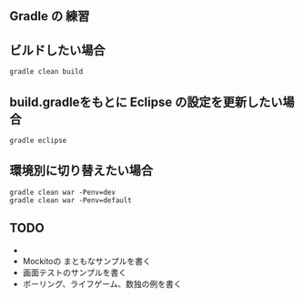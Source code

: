 ## Gradle の 練習

## ビルドしたい場合

    gradle clean build

## build.gradleをもとに Eclipse の設定を更新したい場合

    gradle eclipse

##  環境別に切り替えたい場合

    gradle clean war -Penv=dev
    gradle clean war -Penv=default


## TODO
-
- Mockitoの まともなサンプルを書く
- 画面テストのサンプルを書く
- ボーリング、ライフゲーム、数独の例を書く
